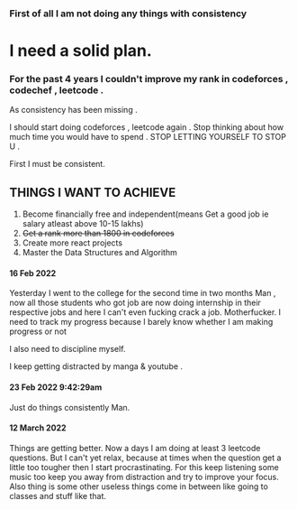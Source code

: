 ### First of all I am not doing any things with consistency 

# I need a solid plan.

### For the past 4 years I couldn't improve my rank in codeforces , codechef , leetcode .

As consistency has been missing .

I should start doing codeforces ,  leetcode again .
Stop thinking about how much time you would have to spend .
STOP LETTING YOURSELF TO STOP U .

First I must be consistent.

## THINGS I WANT TO ACHIEVE

1) Become financially free and independent(means Get a good job ie salary atleast above 10-15 lakhs)
2) ~~Get a rank more than 1800 in codeforces~~
3) Create more react projects
4) Master the Data Structures and Algorithm

#### 16 Feb 2022

Yesterday I went to the college for the second time in two months
Man , now all those students who got job are now doing internship in their respective jobs and here I can't even fucking crack a job.
Motherfucker.
I need to track my progress because I barely know whether I am making progress or not
  
I also need to discipline myself.

I keep getting distracted by manga & youtube .

#### 23 Feb 2022 9:42:29am 

Just do things consistently Man.

#### 12 March 2022

Things are getting better. Now a days I am doing at least 3 leetcode questions. But I can't yet relax, because at times when the question get a little too tougher then I start procrastinating.
For this keep listening some music too keep you away from distraction and try to improve your focus. 
Also thing is some other useless things come in between like going to classes and stuff like that.